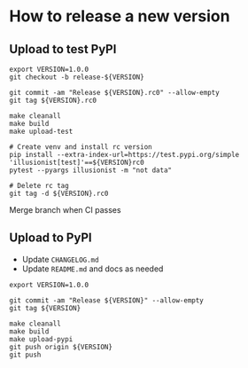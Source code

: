 # How to release a new version

## Upload to test PyPI

```
export VERSION=1.0.0
git checkout -b release-${VERSION}

git commit -am "Release ${VERSION}.rc0" --allow-empty
git tag ${VERSION}.rc0

make cleanall
make build
make upload-test

# Create venv and install rc version
pip install --extra-index-url=https://test.pypi.org/simple 'illusionist[test]'==${VERSION}rc0
pytest --pyargs illusionist -m "not data"

# Delete rc tag
git tag -d ${VERSION}.rc0
```

Merge branch when CI passes

## Upload to PyPI

- Update `CHANGELOG.md`
- Update `README.md` and docs as needed

```
export VERSION=1.0.0

git commit -am "Release ${VERSION}" --allow-empty
git tag ${VERSION}

make cleanall
make build
make upload-pypi
git push origin ${VERSION}
git push
```
